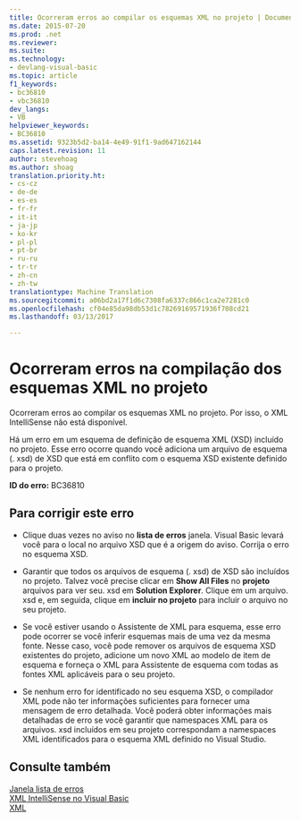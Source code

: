 ```yaml
---
title: Ocorreram erros ao compilar os esquemas XML no projeto | Documentos do Microsoft
ms.date: 2015-07-20
ms.prod: .net
ms.reviewer: 
ms.suite: 
ms.technology:
- devlang-visual-basic
ms.topic: article
f1_keywords:
- bc36810
- vbc36810
dev_langs:
- VB
helpviewer_keywords:
- BC36810
ms.assetid: 9323b5d2-ba14-4e49-91f1-9ad647162144
caps.latest.revision: 11
author: stevehoag
ms.author: shoag
translation.priority.ht:
- cs-cz
- de-de
- es-es
- fr-fr
- it-it
- ja-jp
- ko-kr
- pl-pl
- pt-br
- ru-ru
- tr-tr
- zh-cn
- zh-tw
translationtype: Machine Translation
ms.sourcegitcommit: a06bd2a17f1d6c7308fa6337c866c1ca2e7281c0
ms.openlocfilehash: cf04e85da98db53d1c78269169571936f708cd21
ms.lasthandoff: 03/13/2017

---
```

# <a name="errors-occurred-while-compiling-the-xml-schemas-in-the-project"></a>Ocorreram erros na compilação dos esquemas XML no projeto
Ocorreram erros ao compilar os esquemas XML no projeto. Por isso, o XML IntelliSense não está disponível.  
  
 Há um erro em um esquema de definição de esquema XML (XSD) incluído no projeto. Esse erro ocorre quando você adiciona um arquivo de esquema (. xsd) de XSD que está em conflito com o esquema XSD existente definido para o projeto.  
  
 **ID do erro:** BC36810  
  
## <a name="to-correct-this-error"></a>Para corrigir este erro  
  
-   Clique duas vezes no aviso no **lista de erros** janela. Visual Basic levará você para o local no arquivo XSD que é a origem do aviso. Corrija o erro no esquema XSD.  
  
-   Garantir que todos os arquivos de esquema (. xsd) de XSD são incluídos no projeto. Talvez você precise clicar em **Show All Files** no **projeto** arquivos para ver seu. xsd em **Solution Explorer**. Clique em um arquivo. xsd e, em seguida, clique em **incluir no projeto** para incluir o arquivo no seu projeto.  
  
-   Se você estiver usando o Assistente de XML para esquema, esse erro pode ocorrer se você inferir esquemas mais de uma vez da mesma fonte. Nesse caso, você pode remover os arquivos de esquema XSD existentes do projeto, adicione um novo XML ao modelo de item de esquema e forneça o XML para Assistente de esquema com todas as fontes XML aplicáveis para o seu projeto.  
  
-   Se nenhum erro for identificado no seu esquema XSD, o compilador XML pode não ter informações suficientes para fornecer uma mensagem de erro detalhada. Você poderá obter informações mais detalhadas de erro se você garantir que namespaces XML para os arquivos. xsd incluídos em seu projeto correspondam a namespaces XML identificados para o esquema XML definido no Visual Studio.  
  
## <a name="see-also"></a>Consulte também  
 [Janela lista de erros](https://docs.microsoft.com/visualstudio/ide/reference/error-list-window)   
 [XML IntelliSense no Visual Basic](../../../visual-basic/programming-guide/language-features/xml/xml-intellisense.md)   
 [XML](../../../visual-basic/programming-guide/language-features/xml/index.md)
